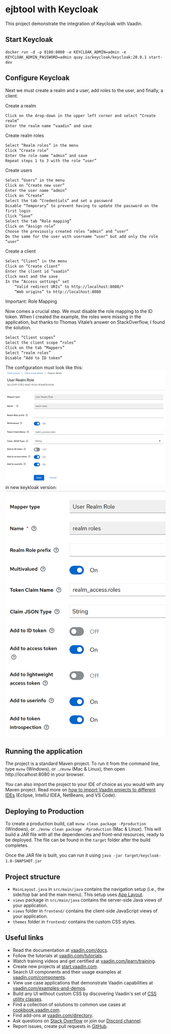 # ejbtool with Keycloak

This project demonstrate the integration of Keycloak with Vaadin.

## Start Keycloak

    docker run -d -p 8180:8080 -e KEYCLOAK_ADMIN=admin -e KEYCLOAK_ADMIN_PASSWORD=admin quay.io/keycloak/keycloak:20.0.1 start-dev

## Configure Keycloak

Next we must create a realm and a user, add roles to the user, and finally, a client.

Create a realm

    Click on the drop-down in the upper left corner and select “Create realm”
    Enter the realm name “vaadin” and save

Create realm roles

    Select “Realm roles” in the menu
    Click “Create role”
    Enter the role name “admin” and save
    Repeat steps 1 to 3 with the role “user”

Create users

    Select “Users” in the menu
    Click on “Create new user”
    Enter the user name “admin”
    Click on “Create”
    Select the tab “Credentials” and set a password
    Disable “Temporary” to prevent having to update the password on the first login
    Click “Save”
    Select the tab “Role mapping”
    Click on “Assign role”
    Choose the previously created roles “admin” and “user”
    Do the same for the user with username “user” but add only the role “user”

Create a client

    Select “Client” in the menu
    Click on “Create client”
    Enter the client id “vaadin”
    Click next and the save
    In the “Access settings” set
        “Valid redirect URIs” to http://localhost:8080/*
        “Web origins” to http://localhost:8080

Important: Role Mapping

Now comes a crucial step. We must disable the role mapping to the ID token. When I created the example, the roles were missing in the application, but thanks to Thomas Vitale’s answer on StackOverflow, I found the solution.

    Select “Client scopes”
    Select the client scope “roles”
    Click on the tab “Mappers”
    Select “realm roles”
    Disable “Add to ID token”

The configuration must look like this:
![Config](misc/image.png)
in new keykloak version:
![Config](misc/image1.png)

## Running the application

The project is a standard Maven project. To run it from the command line,
type `mvnw` (Windows), or `./mvnw` (Mac & Linux), then open
http://localhost:8080 in your browser.

You can also import the project to your IDE of choice as you would with any
Maven project. Read more on [how to import Vaadin projects to different 
IDEs](https://vaadin.com/docs/latest/guide/step-by-step/importing) (Eclipse, IntelliJ IDEA, NetBeans, and VS Code).

## Deploying to Production

To create a production build, call `mvnw clean package -Pproduction` (Windows),
or `./mvnw clean package -Pproduction` (Mac & Linux).
This will build a JAR file with all the dependencies and front-end resources,
ready to be deployed. The file can be found in the `target` folder after the build completes.

Once the JAR file is built, you can run it using
`java -jar target/keycloak-1.0-SNAPSHOT.jar`

## Project structure

- `MainLayout.java` in `src/main/java` contains the navigation setup (i.e., the
  side/top bar and the main menu). This setup uses
  [App Layout](https://vaadin.com/docs/components/app-layout).
- `views` package in `src/main/java` contains the server-side Java views of your application.
- `views` folder in `frontend/` contains the client-side JavaScript views of your application.
- `themes` folder in `frontend/` contains the custom CSS styles.

## Useful links

- Read the documentation at [vaadin.com/docs](https://vaadin.com/docs).
- Follow the tutorials at [vaadin.com/tutorials](https://vaadin.com/tutorials).
- Watch training videos and get certified at [vaadin.com/learn/training](https://vaadin.com/learn/training).
- Create new projects at [start.vaadin.com](https://start.vaadin.com/).
- Search UI components and their usage examples at [vaadin.com/components](https://vaadin.com/components).
- View use case applications that demonstrate Vaadin capabilities at [vaadin.com/examples-and-demos](https://vaadin.com/examples-and-demos).
- Build any UI without custom CSS by discovering Vaadin's set of [CSS utility classes](https://vaadin.com/docs/styling/lumo/utility-classes). 
- Find a collection of solutions to common use cases at [cookbook.vaadin.com](https://cookbook.vaadin.com/).
- Find add-ons at [vaadin.com/directory](https://vaadin.com/directory).
- Ask questions on [Stack Overflow](https://stackoverflow.com/questions/tagged/vaadin) or join our [Discord channel](https://discord.gg/MYFq5RTbBn).
- Report issues, create pull requests in [GitHub](https://github.com/vaadin).
